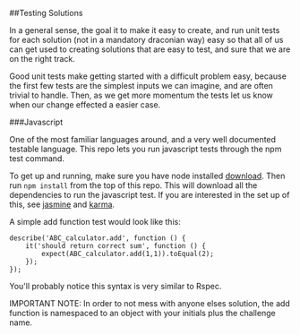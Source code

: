 ##Testing Solutions

In a general sense, the goal it to make it easy to create, and run unit tests for each solution (not in a mandatory draconian way) easy so that all of us can get used to creating solutions that are easy to test, and sure that we are on the right track.

Good unit tests make getting started with a difficult problem easy, because the first few tests are the simplest inputs we can imagine, and are often trivial to handle. Then, as we get more momentum the tests let us know when our change effected a easier case.

###Javascript

One of the most familiar languages around, and a very well documented testable language. This repo lets you run javascript tests through the npm test command.

To get up and running, make sure you have node installed [download](https://nodejs.org/en/download/). Then run `npm install` from the top of this repo. This will download all the dependencies to run the javascript test. If you are interested in the set up of this, see [jasmine](https://jasmine.github.io/) and [karma](https://karma-runner.github.io/1.0/index.html).

A simple add function test would look like this:

	describe('ABC_calculator.add', function () {
		it('should return correct sum', function () {
			expect(ABC_calculator.add(1,1)).toEqual(2);
		});
	});

You'll probably notice this syntax is very similar to Rspec.

IMPORTANT NOTE: In order to not mess with anyone elses solution, the add function is namespaced to an object with your initials plus the challenge name.
